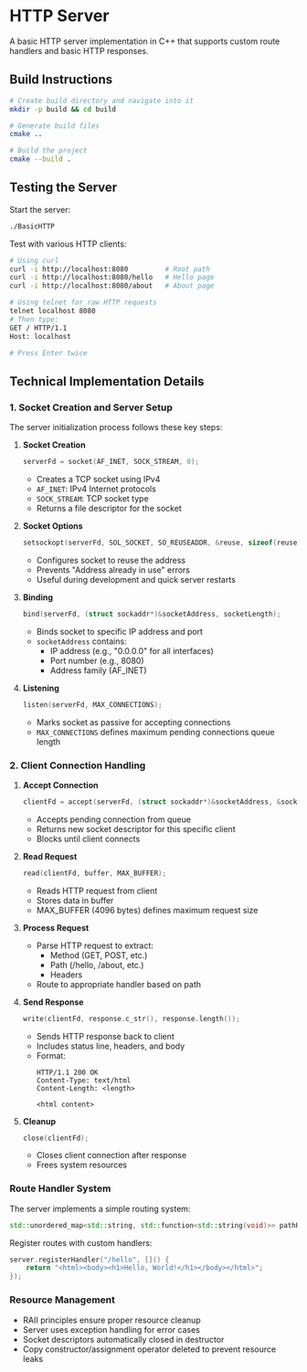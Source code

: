 # HTTP Server

A basic HTTP server implementation in C++ that supports custom route handlers and basic HTTP responses.

## Build Instructions

```bash
# Create build directory and navigate into it
mkdir -p build && cd build

# Generate build files
cmake ..

# Build the project
cmake --build .
```

## Testing the Server

Start the server:

```bash
./BasicHTTP
```

Test with various HTTP clients:

```bash
# Using curl
curl -i http://localhost:8080         # Root path
curl -i http://localhost:8080/hello   # Hello page
curl -i http://localhost:8080/about   # About page

# Using telnet for raw HTTP requests
telnet localhost 8080
# Then type:
GET / HTTP/1.1
Host: localhost

# Press Enter twice
```

## Technical Implementation Details

### 1. Socket Creation and Server Setup
The server initialization process follows these key steps:

1. **Socket Creation**

   ```cpp
   serverFd = socket(AF_INET, SOCK_STREAM, 0);
   ```
   - Creates a TCP socket using IPv4
   - `AF_INET`: IPv4 Internet protocols
   - `SOCK_STREAM`: TCP socket type
   - Returns a file descriptor for the socket

2. **Socket Options**

   ```cpp
   setsockopt(serverFd, SOL_SOCKET, SO_REUSEADDR, &reuse, sizeof(reuse));
   ```
   - Configures socket to reuse the address
   - Prevents "Address already in use" errors
   - Useful during development and quick server restarts

3. **Binding**

   ```cpp
   bind(serverFd, (struct sockaddr*)&socketAddress, socketLength);
   ```
   - Binds socket to specific IP address and port
   - `socketAddress` contains:
     - IP address (e.g., "0.0.0.0" for all interfaces)
     - Port number (e.g., 8080)
     - Address family (AF_INET)

4. **Listening**

   ```cpp
   listen(serverFd, MAX_CONNECTIONS);
   ```
   - Marks socket as passive for accepting connections
   - `MAX_CONNECTIONS` defines maximum pending connections queue length

### 2. Client Connection Handling

1. **Accept Connection**

   ```cpp
   clientFd = accept(serverFd, (struct sockaddr*)&socketAddress, &socketLength);
   ```
   - Accepts pending connection from queue
   - Returns new socket descriptor for this specific client
   - Blocks until client connects

2. **Read Request**

   ```cpp
   read(clientFd, buffer, MAX_BUFFER);
   ```
   - Reads HTTP request from client
   - Stores data in buffer
   - MAX_BUFFER (4096 bytes) defines maximum request size

3. **Process Request**

   - Parse HTTP request to extract:
     - Method (GET, POST, etc.)
     - Path (/hello, /about, etc.)
     - Headers
   - Route to appropriate handler based on path

4. **Send Response**

   ```cpp
   write(clientFd, response.c_str(), response.length());
   ```
   - Sends HTTP response back to client
   - Includes status line, headers, and body
   - Format:
     ```
     HTTP/1.1 200 OK
     Content-Type: text/html
     Content-Length: <length>

     <html content>
     ```

5. **Cleanup**

   ```cpp
   close(clientFd);
   ```
   - Closes client connection after response
   - Frees system resources

### Route Handler System

The server implements a simple routing system:

```cpp
std::unordered_map<std::string, std::function<std::string(void)>> pathHandlers;
```

Register routes with custom handlers:
```cpp
server.registerHandler("/hello", []() {
    return "<html><body><h1>Hello, World!</h1></body></html>";
});
```

### Resource Management

- RAII principles ensure proper resource cleanup
- Server uses exception handling for error cases
- Socket descriptors automatically closed in destructor
- Copy constructor/assignment operator deleted to prevent resource leaks
